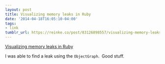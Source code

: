 ```yaml
---
layout: post
title: Visualizing memory leaks in Ruby
date: '2014-04-18T16:05:10-04:00'
tags:
- link
tumblr_url: https://reinke.co/post/83126898557/visualizing-memory-leaks-in-ruby
---
```

[Visualizing memory leaks in Ruby](http://cirw.in/blog/find-references)  

I was able to find a leak using the `ObjectGraph`. &nbsp;Good stuff.

